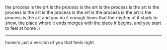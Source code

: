 the process is the art is the process is the art is the process is the art is the process is the art is the process is the art is the process is the art is the process is the art and you do it enough times that the rhythm of it starts to show, the place where it ends merges with the place it begins, and you start to feel at home :)

---

home's just a version of you that feels right
